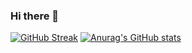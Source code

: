 ### Hi there 👋

<!--
**shrijit01/shrijit01** is a ✨ _special_ ✨ repository because its `README.md` (this file) appears on your GitHub profile.

Here are some ideas to get you started:

- 🔭 I’m currently working on ...
- 🌱 I’m currently learning ...
- 👯 I’m looking to collaborate on ...
- 🤔 I’m looking for help with ...
- 💬 Ask me about ...
- 📫 How to reach me: ...
- 😄 Pronouns: ...
- ⚡ Fun fact: ...
-->

[![GitHub Streak](https://streak-stats.demolab.com/?user=shrijit01)](https://git.io/streak-stats)
[![Anurag's GitHub stats](https://github-readme-stats.vercel.app/api?username=shrijit01)](https://github.com/anuraghazra/github-readme-stats)
